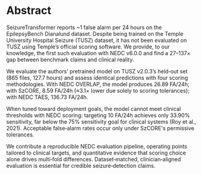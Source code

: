 # Abstract

SeizureTransformer reports ~1 false alarm per 24 hours on the EpilepsyBench Dianalund dataset. Despite being trained on the Temple University Hospital Seizure (TUSZ) dataset, it has not been evaluated on TUSZ using Temple’s official scoring software. We provide, to our knowledge, the first such evaluation with NEDC v6.0.0 and find a 27–137× gap between benchmark claims and clinical reality.

We evaluate the authors’ pretrained model on TUSZ v2.0.3’s held‑out set (865 files, 127.7 hours) and assess identical predictions with four scoring methodologies. With NEDC OVERLAP, the model produces 26.89 FA/24h; with SzCORE, 8.59 FA/24h (≈3.1× lower due solely to scoring tolerances); with NEDC TAES, 136.73 FA/24h.

When tuned toward deployment goals, the model cannot meet clinical thresholds with NEDC scoring: targeting 10 FA/24h achieves only 33.90% sensitivity, far below the 75% sensitivity goal for clinical systems (Roy et al., 2021). Acceptable false‑alarm rates occur only under SzCORE's permissive tolerances.

We contribute a reproducible NEDC evaluation pipeline, operating points tailored to clinical targets, and quantitative evidence that scoring choice alone drives multi‑fold differences. Dataset‑matched, clinician‑aligned evaluation is essential for credible seizure‑detection claims.
